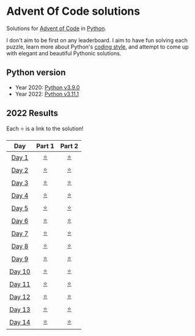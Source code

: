 # Advent Of Code solutions

Solutions for [Advent of Code](https://adventofcode.com) in [Python](https://www.python.org/).

I don't aim to be first on any leaderboard. I aim to have fun solving each puzzle, learn more about Python's [coding style](https://peps.python.org/pep-0008/), and attempt to come up with elegant and beautiful Pythonic solutions.

## Python version
- Year 2020: [Python v3.9.0](https://www.python.org/downloads/release/python-390/)
- Year 2022: [Python v3.11.1](https://www.python.org/downloads/release/python-3111/)

## 2022 Results

Each ⭐ is a link to the solution!

| Day | Part 1 | Part 2 |
| :---: | :---: | :---: |
| [Day 1](https://adventofcode.com/2022/day/1) | [⭐](2022/Day01/1A.py) | [⭐](2022/Day01/1B.py) |
| [Day 2](https://adventofcode.com/2022/day/2) | [⭐](2022/Day02/2A.py) | [⭐](2022/Day02/2B.py) |
| [Day 3](https://adventofcode.com/2022/day/3) | [⭐](2022/Day03/3A.py) | [⭐](2022/Day03/3B.py) |
| [Day 4](https://adventofcode.com/2022/day/4) | [⭐](2022/Day04/4A.py) | [⭐](2022/Day04/4B.py) |
| [Day 5](https://adventofcode.com/2022/day/5) | [⭐](2022/Day05/5A.py) | [⭐](2022/Day05/5B.py) |
| [Day 6](https://adventofcode.com/2022/day/6) | [⭐](2022/Day06/6A.py) | [⭐](2022/Day06/6B.py) |
| [Day 7](https://adventofcode.com/2022/day/7) | [⭐](2022/Day07/7A.py) | [⭐](2022/Day07/7B.py) |
| [Day 8](https://adventofcode.com/2022/day/8) | [⭐](2022/Day08/8A.py) | [⭐](2022/Day08/8B.py) |
| [Day 9](https://adventofcode.com/2022/day/9) | [⭐](2022/Day09/9A.py) | [⭐](2022/Day09/9B.py) |
| [Day 10](https://adventofcode.com/2022/day/10) | [⭐](2022/Day10/10A.py) | [⭐](2022/Day10/10B.py) |
| [Day 11](https://adventofcode.com/2022/day/11) | [⭐](2022/Day11/11A.py) | [⭐](2022/Day11/11B.py) |
| [Day 12](https://adventofcode.com/2022/day/12) | [⭐](2022/Day12/12A.py) | [⭐](2022/Day12/12B.py) |
| [Day 13](https://adventofcode.com/2022/day/13) | [⭐](2022/Day13/13A.py) | [⭐](2022/Day13/13B.py) |
| [Day 14](https://adventofcode.com/2022/day/14) | [⭐](2022/Day14/14A.py) | [⭐](2022/Day14/14B.py) |
